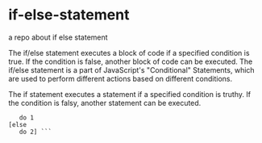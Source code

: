 # if-else-statement

a repo about if else statement

The if/else statement executes a block of code if a specified condition is true. If the condition is false, another block of code can be executed. The if/else statement is a part of JavaScript's "Conditional" Statements, which are used to perform different actions based on different conditions.

The if statement executes a statement if a specified condition is truthy. If the condition is falsy, another statement can be executed.

```if (condition)
   do 1
[else
   do 2] ```
